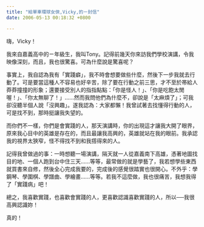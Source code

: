 ```yaml
---
title: "給單車環球女俠,Vicky,的ㄧ封信"
date: 2006-05-13 00:18:32 +0800

---
```

<p>嗨，Vicky！</p><p>我來自嘉義高中的ㄧ年級生，我叫Tony。記得前幾天你來訪我們學校演講，令我映像深刻，而且，我也很驚喜。可為什麼說是驚喜呢？</p><p>事實上，我自認為我有「實踐癖」，我不時會想要做些什麼，然後下一步我就去行動了。可是要當這種人不容易也好辛苦，除了要在行動之前三思，才不至於帯給人莽莽撞撞的形象；還要接受別人的指指點點：「你是怪人！」、「你是吃飽太閒喔！」、「你太無聊了！」......然而我問他們為什麼不，卻說是「太麻煩了」；可我卻沒聽半個人說「沒興趣」。遂我認為：大家都懶！我曾試著去找懂得行動的人，可是找不到，那時挺讓我失望的。</p><p>而你們不一樣，你們是會實踐的人，那天演講時，你的出現這才讓我大開了眼界，原來我心目中的英雄是存在的，而且最讓我高興的，英雄就站在我的眼前。我承認我的視界太狹窄，怪不得找不到和我撘得來的人。</p><p>記得我曾做過的事：一時想聽一場演講，隔天就一人從嘉義南下高雄，憑著地圖找目的地、一個人跑到台中住三天......等等，最常做的就是學藝了，我若想學些東西就買書來自修，然後全心完成我要的，完成後的感覺很踏實也很開心。不外乎：學鋼琴、學圍棋、學譜曲、學繪畫......等等。若我不這麼做，我也很痛苦，我想我得了「實踐病」吧！</p><p>總之，我喜歡實踐，也喜歡會實踐的人，更喜歡認識喜歡實踐的人，所以──我很高興認識妳！</p><p>真的！</p>
